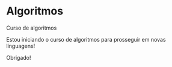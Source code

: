 # Algoritmos
 Curso de algoritmos

Estou iniciando o curso de algoritmos para prosseguir em novas linguagens!
 
 Obrigado!

